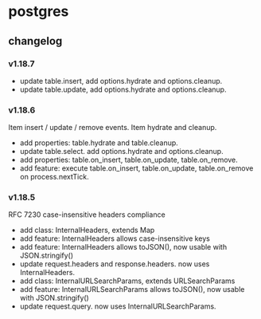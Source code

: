 # postgres

## changelog

### v1.18.7

- update table.insert, add options.hydrate and options.cleanup.
- update table.update, add options.hydrate and options.cleanup.

### v1.18.6

Item insert / update / remove events. Item hydrate and cleanup.

- add properties: table.hydrate and table.cleanup.
- update table.select. add options.hydrate and options.cleanup.
- add properties: table.on_insert, table.on_update, table.on_remove.
- add feature: execute table.on_insert, table.on_update, table.on_remove on process.nextTick.

### v1.18.5

RFC 7230 case-insensitive headers compliance

- add class: InternalHeaders, extends Map
- add feature: InternalHeaders allows case-insensitive keys
- add feature: InternalHeaders allows toJSON(), now usable with JSON.stringify()
- update request.headers and response.headers. now uses InternalHeaders.
- add class: InternalURLSearchParams, extends URLSearchParams
- add feature: InternalURLSearchParams allows toJSON(), now usable with JSON.stringify()
- update request.query. now uses InternalURLSearchParams.
